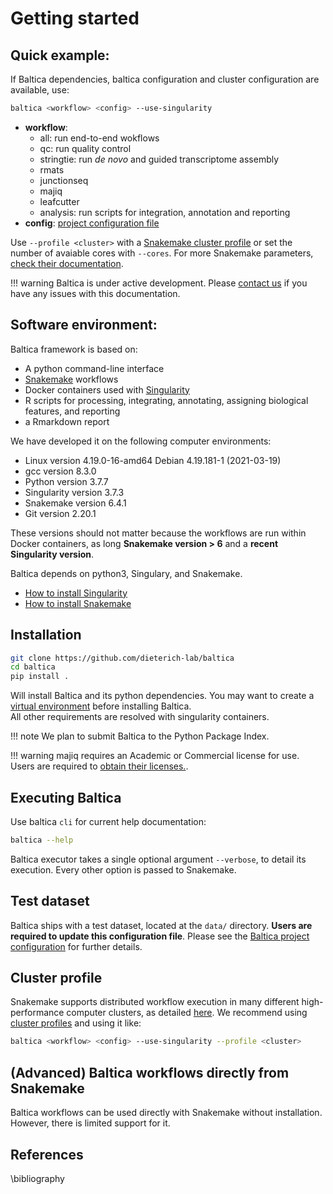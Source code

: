 # Getting started

## Quick example:

If Baltica dependencies, baltica configuration and cluster configuration are available, use:
```bash
baltica <workflow> <config> --use-singularity
```
- **workflow**:  
    - all: run end-to-end wokflows
    - qc: run quality control 
    - stringtie: run *de novo* and guided transcriptome assembly
    - rmats
    - junctionseq
    - majiq
    - leafcutter 
    - analysis: run scripts for integration, annotation and reporting
- **config**: [project configuration file](proj-config.md)

Use `--profile <cluster>` with a [Snakemake cluster profile](https://snakemake.readthedocs.io/en/stable/executing/cli.html#profiles) 
or set the number of avaiable cores with `--cores`. For more Snakemake parameters, [check their documentation](https://snakemake.readthedocs.io/en/stable/executing/cli.html).

!!! warning
    Baltica is under active development. Please [contact us](https://github.com/dieterich-lab/Baltica/issues) if you have any issues with this documentation.

## Software environment:

Baltica framework is based on:  
- A python command-line interface  
- [Snakemake](https://snakemake.readthedocs.io/en/stable/) workflows  
- Docker containers used with [Singularity](https://sylabs.io/singularity/)  
- R scripts for processing, integrating, annotating, assigning biological features, and reporting  
- a Rmarkdown report  

We have developed it on the following computer environments:
<!--  cat /proc/version -->
- Linux version 4.19.0-16-amd64 Debian 4.19.181-1 (2021-03-19)
- gcc version 8.3.0 
- Python version 3.7.7
- Singularity version 3.7.3
- Snakemake version 6.4.1
- Git version 2.20.1

These versions should not matter because the workflows are run within Docker containers, as long **Snakemake version > 6** and a **recent Singularity version**.

Baltica depends on python3, Singulary, and Snakemake.
- [How to install Singularity](https://sylabs.io/guides/3.0/user-guide/installation.html)  
- [How to install Snakemake](https://snakemake.readthedocs.io/en/stable/getting_started/installation.html)  

## Installation

```bash
git clone https://github.com/dieterich-lab/baltica
cd baltica
pip install .
```
Will install Baltica and its python dependencies. You may want to create a [virtual environment](https://realpython.com/python-virtual-environments-a-primer/) before installing Baltica.  
All other requirements are resolved with singularity containers.

!!! note
    We plan to submit Baltica to the Python Package Index.

!!! warning
    majiq requires an Academic or Commercial license for use. Users are required to [obtain their licenses.](https://majiq.biociphers.org/app_download/).

## Executing Baltica
Use baltica `cli` for current help documentation:
```bash
baltica --help
```

Baltica executor takes a single optional argument `--verbose`, to detail its execution. Every other option is passed to Snakemake.

## Test dataset
Baltica ships with a test dataset, located at the `data/` directory. **Users are required to update this configuration file**. Please see the [Baltica project configuration](proj-config.md) for further details.

## Cluster profile

Snakemake supports distributed workflow execution in many different high-performance computer clusters, as detailed [here](https://snakemake.readthedocs.io/en/stable/executing/cluster.html?highlight=profile#cluster-execution). We recommend using [cluster profiles](https://snakemake.readthedocs.io/en/stable/executing/cli.html#profiles) and using it like: 

```bash
baltica <workflow> <config> --use-singularity --profile <cluster> 
```

## (Advanced) Baltica workflows directly from Snakemake

Baltica workflows can be used directly with Snakemake without installation. However, there is limited support for it.

## References

[^1]: If you use Baltica, also please [cite Snakemake](https://bioinformatics.oxfordjournals.org/content/28/19/2520)
[^2]: If you use majiq results, please [cite it]( https://elifesciences.org/articles/11752)
[^3]: If you use leafcutter results, please [cite it](https://www.nature.com/articles/s41588-017-0004-9)
[^4]: If you use rmats, please [cite it](https://www.pnas.org/content/111/51/E5593) 
[^5]: If you use junctionseq results, please [cite it](http://nar.oxfordjournals.org/content/early/2016/06/07/nar.gkw501.full)
[^6]: If you use the Baltica's analysis module, please also [cite Stringtie](https://www.nature.com/articles/nbt.3122)


\bibliography
